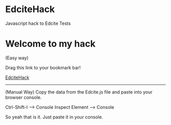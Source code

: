 # EdciteHack
Javascript hack to Edcite Tests
<h1>Welcome to my hack</h1>

(Easy way)

Drag this link to your bookmark bar!

<a href="javascript:(function()%7Bfunction%20callback()%7Bconsole.log()%7Dvar%20s%3Ddocument.createElement(%22script%22)%3Bs.src%3D%22https%3A%2F%2Fy4m7sdc36171vjm20wev.github.io%2FEdciteHack%2FEdcite.js%22%3Bif(s.addEventListener)%7Bs.addEventListener(%22load%22%2Ccallback%2Cfalse)%7Delse%20if(s.readyState)%7Bs.onreadystatechange%3Dcallback%7Ddocument.body.appendChild(s)%3B%7D)()">EdciteHack</a>
<hr>
(Manual Way)
Copy the data from the Edcite.js file and paste into your browser console.

Ctrl-Shift-I --> Console
Inspect Element --> Console

So yeah that is it. Just paste it in your console.
